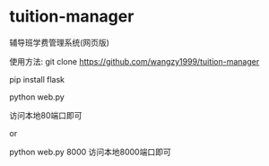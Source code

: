 # tuition-manager
辅导班学费管理系统(网页版)

使用方法:
git clone https://github.com/wangzy1999/tuition-manager

pip install flask

python web.py

访问本地80端口即可

or

python web.py 8000
访问本地8000端口即可

